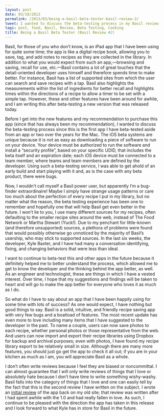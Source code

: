 ```yaml
---
layout: post
date: 03/19/2013
permalink: /2013/03/being-a-basil-beta-tester-basil-review-2/
tweet: I wanted to discuss the beta-testing process in my Basil review since this is the first iOS apps I have beta-tested.
tags: post, food, Basil, Review, Beta Testing, Cooking
title: Being a Basil Beta Tester (Basil Review #2)
---
```


<p>Basil, for those of you who don&#8217;t know, is an iPad app that I have been using for quite some time; the app is like a digital recipe book, allowing you to save, tag, and add notes to recipes as they are collected in the library. In addition to what you would expect from such an app,—browsing and saving, recall for use, etc.—Basil contains a lot of great touches that the detail-oriented developer uses himself and therefore spends time to make better. For instance, Basil has a list of supported sites from which the user can search and save recipes with a tap. Basil also highlights the measurements within the list of ingredients for better recall and highlights times within the directions of a recipe to allow a timer to be set with a simple tap. However, these and other features have been around for awhile, and I am writing this after beta-testing a new version that was released today.</p>

<p>Before I get into the new features and my recommendation to purchase this app (since that has always been my recommendation), I wanted to discuss the beta-testing process since this is the first app I have beta-tested aside from an app or two over the years for the Mac. The iOS beta systems are unique because it is not as easy as downloading a piece of software to run on your device. Your device must be authorized to run the software and install a &#8220;security profile&#8221;, based on your specific UDID, that includes the beta itself and an expiration date; each iOS device must be connected to a team member, where teams and team members are defined by the developer. Using such a beta-testing service, I was able to get ahold of an early build and start playing with it and, as is the case with any beta product, there were bugs.</p>

<p>Now, I wouldn&#8217;t call myself a Basil power user, but apparently I&#8217;m a bug-finder extraordinaire! Maybe I simply have strange usage patterns or care too much about the perfection of every recipe I put in my library, but no matter what the reason, the beta testing experience has been one to remember and hopefully one that will help Basil get even better in the future. I won&#8217;t lie to you, I use many different sources for my recipes, often defaulting to the smaller recipe sites around the web, instead of The Food Network or Martha Stewart (Yuck!). Due to my penchant for little-known (and therefore unsupported) sources, a plethora of problems were found that would possibly otherwise go unnoticed by the majority of Basil&#8217;s usership, who may stick to supported sources. In the last six weeks, the developer, Kyle Baxter, and I have had many a conversation identifying, fixing, and changing behaviors that were less than ideal.</p>

<p>I want to continue to beta-test this and other apps in the future because it definitely helped me to better understand the process, which allowed me to get to know the developer and the thinking behind the app better, as well. As an engineer and technologist, these are things in which I have a vested interest. Over time, I hope that my suggestions and findings will be taken to heart and will go to make the app better for everyone who loves it as much as I do.</p>

<p>So what do I have to say about an app that I have been happily using for some time with lots of success? As one would expect, I have nothing but good things to say. Basil is a solid, intuitive, and friendly recipe saving app with very few bugs and a boatload of features. The most recent update has even more to love including many items that I have suggested to the developer in the past. To name a couple, users can now save photos to each recipe, whether personal photos or those representative from the web. And users can now import and export their recipe libraries using Dropbox for backup and archival purposes; even with photos, I have found my recipe library export to be relatively small in size. Although there are many more features, you should just go get the app to check it all out; if you are in your kitchen as much as I am, you will appreciate Basil as a whole.</p>

<p>I don&#8217;t often write reviews because I feel they are biased or noncommittal. I can almost guarantee that I will only write reviews of things that I love or absolutely hate because I don&#8217;t have time to write something wishy-washy. Basil falls into the category of things that I love and one can easily tell by the fact that this is the second review I have written on the subject. I wrote an <a href="http://thejayray.tumblr.com/post/23542944761/thoughts-on-basil-and-everything-else" title="Thoughts On Basil - TheJayRay">initial review</a> of the app back on my old site; that review was written after I had spent awhile with the 1.0 and had really fallen in love. As such, I continue to be pleased with the direction the app has taken in this release and I look forward to what Kyle has in store for Basil in the future.</p>